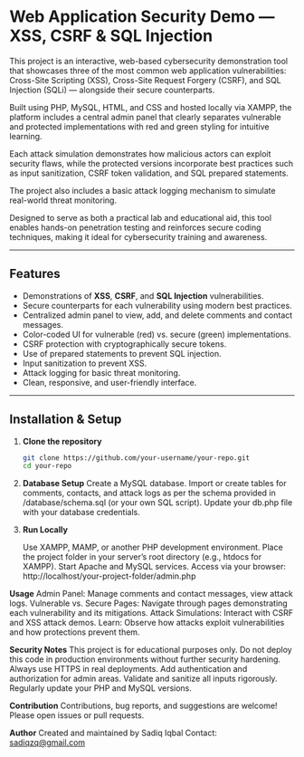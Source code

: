 # Web Application Security Demo — XSS, CSRF & SQL Injection

This project is an interactive, web-based cybersecurity demonstration tool that showcases three of the most common web application vulnerabilities: Cross-Site Scripting (XSS), Cross-Site Request Forgery (CSRF), and SQL Injection (SQLi) — alongside their secure counterparts.

Built using PHP, MySQL, HTML, and CSS and hosted locally via XAMPP, the platform includes a central admin panel that clearly separates vulnerable and protected implementations with red and green styling for intuitive learning.

Each attack simulation demonstrates how malicious actors can exploit security flaws, while the protected versions incorporate best practices such as input sanitization, CSRF token validation, and SQL prepared statements.

The project also includes a basic attack logging mechanism to simulate real-world threat monitoring.

Designed to serve as both a practical lab and educational aid, this tool enables hands-on penetration testing and reinforces secure coding techniques, making it ideal for cybersecurity training and awareness.

---

## Features

- Demonstrations of **XSS**, **CSRF**, and **SQL Injection** vulnerabilities.
- Secure counterparts for each vulnerability using modern best practices.
- Centralized admin panel to view, add, and delete comments and contact messages.
- Color-coded UI for vulnerable (red) vs. secure (green) implementations.
- CSRF protection with cryptographically secure tokens.
- Use of prepared statements to prevent SQL injection.
- Input sanitization to prevent XSS.
- Attack logging for basic threat monitoring.
- Clean, responsive, and user-friendly interface.

---

## Installation & Setup

1. **Clone the repository**

   ```bash
   git clone https://github.com/your-username/your-repo.git
   cd your-repo
2. **Database Setup**
   Create a MySQL database.
   Import or create tables for comments, contacts, and attack logs as per the schema provided in /database/schema.sql (or your own SQL script).
   Update your db.php file with your database credentials.

3. **Run Locally**

   Use XAMPP, MAMP, or another PHP development environment.
   Place the project folder in your server’s root directory (e.g., htdocs for XAMPP).
   Start Apache and MySQL services.
   Access via your browser: http://localhost/your-project-folder/admin.php
   
**Usage**
Admin Panel: Manage comments and contact messages, view attack logs.
Vulnerable vs. Secure Pages: Navigate through pages demonstrating each vulnerability and its mitigations.
Attack Simulations: Interact with CSRF and XSS attack demos.
Learn: Observe how attacks exploit vulnerabilities and how protections prevent them. 

**Security Notes**
This project is for educational purposes only.
Do not deploy this code in production environments without further security hardening.
Always use HTTPS in real deployments.
Add authentication and authorization for admin areas.
Validate and sanitize all inputs rigorously.
Regularly update your PHP and MySQL versions.

**Contribution**
Contributions, bug reports, and suggestions are welcome! Please open issues or pull requests.

**Author**
Created and maintained by Sadiq Iqbal
Contact: sadiqzq@gmail.com


